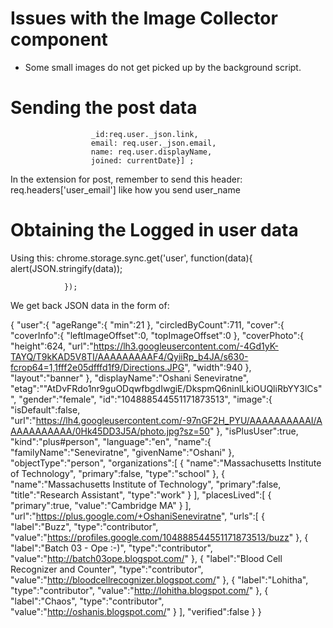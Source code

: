 Issues with the Image Collector component
==========================================
* Some small images do not get picked up by the background script.


Sending the post data
======================

                      _id:req.user._json.link, 
                      email: req.user._json.email, 
                      name: req.user.displayName, 
                      joined: currentDate}] ;


In the extension for post, remember to send this header:
req.headers['user_email']  like how you send user_name


Obtaining the Logged in user data
===================================

Using this:
chrome.storage.sync.get('user', function(data){
                        alert(JSON.stringify(data));
                    
                });

We get back JSON data in the form of:

{
   "user":{
      "ageRange":{
         "min":21
      },
      "circledByCount":711,
      "cover":{
         "coverInfo":{
            "leftImageOffset":0,
            "topImageOffset":0
         },
         "coverPhoto":{
            "height":624,
            "url":"https://lh3.googleusercontent.com/-4Gd1yK-TAYQ/T9kKAD5V8TI/AAAAAAAAAF4/QyiiRp_b4JA/s630-fcrop64=1,1fff2e05dfffd1f9/Directions.JPG",
            "width":940
         },
         "layout":"banner"
      },
      "displayName":"Oshani Seneviratne",
      "etag":"\"AtDvFRdo1nr9guODqwfbgdIwgiE/DkspmQ6ninlLkiOUQliRbYY3lCs\"",
      "gender":"female",
      "id":"104888544551171873513",
      "image":{
         "isDefault":false,
         "url":"https://lh4.googleusercontent.com/-97nGF2H_PYU/AAAAAAAAAAI/AAAAAAAAAAA/0Hk45DD3J5A/photo.jpg?sz=50"
      },
      "isPlusUser":true,
      "kind":"plus#person",
      "language":"en",
      "name":{
         "familyName":"Seneviratne",
         "givenName":"Oshani"
      },
      "objectType":"person",
      "organizations":[
         {
            "name":"Massachusetts Institute of Technology",
            "primary":false,
            "type":"school"
         },
         {
            "name":"Massachusetts Institute of Technology",
            "primary":false,
            "title":"Research Assistant",
            "type":"work"
         }
      ],
      "placesLived":[
         {
            "primary":true,
            "value":"Cambridge MA"
         }
      ],
      "url":"https://plus.google.com/+OshaniSeneviratne",
      "urls":[
         {
            "label":"Buzz",
            "type":"contributor",
            "value":"https://profiles.google.com/104888544551171873513/buzz"
         },
         {
            "label":"Batch 03 - Ope :-)",
            "type":"contributor",
            "value":"http://batch03ope.blogspot.com/"
         },
         {
            "label":"Blood Cell Recognizer and Counter",
            "type":"contributor",
            "value":"http://bloodcellrecognizer.blogspot.com/"
         },
         {
            "label":"Lohitha",
            "type":"contributor",
            "value":"http://lohitha.blogspot.com/"
         },
         {
            "label":"Chaos",
            "type":"contributor",
            "value":"http://oshanis.blogspot.com/"
         }
      ],
      "verified":false
   }
}
